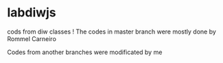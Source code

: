 # labdiwjs
cods from diw classes
! The codes in master branch were mostly done by Rommel Carneiro

Codes from another branches were modificated by me
